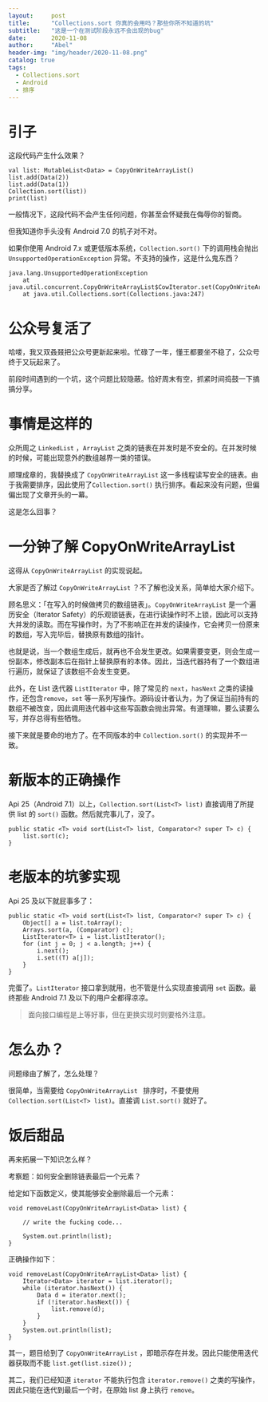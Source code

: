 ```yaml
---
layout:     post
title:      "Collections.sort 你真的会用吗？那些你所不知道的坑"
subtitle:   "这是一个在测试阶段永远不会出现的bug"
date:       2020-11-08
author:     "Abel"
header-img: "img/header/2020-11-08.png"
catalog: true
tags:
  - Collections.sort
  - Android
  - 排序
---
```


# 引子

这段代码产生什么效果？

```
val list: MutableList<Data> = CopyOnWriteArrayList()
list.add(Data(2))
list.add(Data(1))
Collection.sort(list))
print(list)
```

一般情况下，这段代码不会产生任何问题，你甚至会怀疑我在侮辱你的智商。

但我知道你手头没有 Android 7.0 的机子对不对。

如果你使用 Android 7.x 或更低版本系统，``Collection.sort()`` 下的调用栈会抛出 ``UnsupportedOperationException`` 异常。不支持的操作，这是什么鬼东西？

```
java.lang.UnsupportedOperationException
	at java.util.concurrent.CopyOnWriteArrayList$CowIterator.set(CopyOnWriteArrayList.java:818)
	at java.util.Collections.sort(Collections.java:247)
```

# 公众号复活了

哈喽，我又双叒叕把公众号更新起来啦。忙碌了一年，懂王都要坐不稳了，公众号终于又玩起来了。

前段时间遇到的一个坑，这个问题比较隐蔽。恰好周末有空，抓紧时间捣鼓一下搞搞分享。

# 事情是这样的

众所周之 ``LinkedList`` ，``ArrayList`` 之类的链表在并发时是不安全的。在并发时候的时候，可能出现意外的数组越界一类的错误。

顺理成章的，我替换成了 ``CopyOnWriteArrayList`` 这一多线程读写安全的链表。由于我需要排序，因此使用了``Collection.sort()`` 执行排序。看起来没有问题，但偏偏出现了文章开头的一幕。

这是怎么回事？

# 一分钟了解 CopyOnWriteArrayList

这得从 ``CopyOnWriteArrayList`` 的实现说起。

大家是否了解过 ``CopyOnWriteArrayList`` ？不了解也没关系，简单给大家介绍下。

顾名思义：「在写入的时候做拷贝的数组链表」。``CopyOnWriteArrayList`` 是一个遍历安全（Iterator Safety）的乐观锁链表，在进行读操作时不上锁，因此可以支持大并发的读取。而在写操作时，为了不影响正在并发的读操作，它会拷贝一份原来的数组，写入完毕后，替换原有数组的指针。

也就是说，当一个数组生成后，就再也不会发生更改。如果需要变更，则会生成一份副本，修改副本后在指针上替换原有的本体。因此，当迭代器持有了一个数组进行遍历，就保证了该数组不会发生变更。

此外，在 List 迭代器 ``ListIterator`` 中，除了常见的 ``next``，``hasNext`` 之类的读操作，还包含``remove``，``set`` 等一系列写操作。源码设计者认为，为了保证当前持有的数组不被改变，因此调用迭代器中这些写函数会抛出异常。有道理嘛，要么读要么写，并存总得有些牺牲。

接下来就是要命的地方了。在不同版本的中 ``Collection.sort()`` 的实现并不一致。

# 新版本的正确操作

Api 25（Android 7.1）以上，``Collection.sort(List<T> list)`` 直接调用了所提供 list 的 ``sort()`` 函数。然后就完事儿了，没了。

```
public static <T> void sort(List<T> list, Comparator<? super T> c) {
    list.sort(c);
}
```

# 老版本的坑爹实现

Api 25 及以下就屁事多了：

```
public static <T> void sort(List<T> list, Comparator<? super T> c) {
    Object[] a = list.toArray();
    Arrays.sort(a, (Comparator) c);
    ListIterator<T> i = list.listIterator();
    for (int j = 0; j < a.length; j++) {
        i.next();
        i.set((T) a[j]);
    }
}
```

完蛋了。``ListIterator`` 接口拿到就用，也不管是什么实现直接调用 ``set`` 函数。最终那些 Android 7.1 及以下的用户全都得凉凉。

> 面向接口编程是上等好事，但在更换实现时则要格外注意。

# 怎么办？

问题缘由了解了，怎么处理？

很简单，当需要给 ``CopyOnWriteArrayList `` 排序时，不要使用 ``Collection.sort(List<T> list)``。直接调 ``List.sort()`` 就好了。

# 饭后甜品

再来拓展一下知识怎么样？

考察题：如何安全删除链表最后一个元素？

给定如下函数定义，使其能够安全删除最后一个元素：

```
void removeLast(CopyOnWriteArrayList<Data> list) {
    
    // write the fucking code...
    
    System.out.println(list);
}
```


正确操作如下：

```
void removeLast(CopyOnWriteArrayList<Data> list) {
    Iterator<Data> iterator = list.iterator();
    while (iterator.hasNext()) {
        Data d = iterator.next();
        if (!iterator.hasNext()) {
            list.remove(d);
        }
    }
    System.out.println(list);
}
```

其一，题目给到了 ``CopyOnWriteArrayList`` ，即暗示存在并发。因此只能使用迭代器获取而不能 ``list.get(list.size())`` ;

其二，我们已经知道 ``iterator`` 不能执行包含 ``iterator.remove()`` 之类的写操作，因此只能在迭代到最后一个时，在原始 list 身上执行 ``remove``。